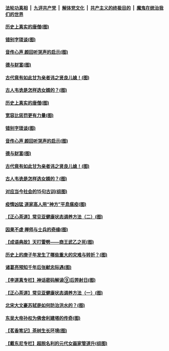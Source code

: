 ####  [法轮功真相](../../../../basic/blob/master/README.md?t=07021502) &nbsp;|&nbsp; [九评共产党](../../../../9ping.md/blob/master/README.md?t=07021502) &nbsp;|&nbsp; [解体党文化](../../../../jtdwh.md/blob/master/README.md?t=07021502)  &nbsp;|&nbsp; [共产主义的终极目的](../../../../gczydzjmd.md/blob/master/README.md?t=07021502) &nbsp;|&nbsp; [魔鬼在统治我们的世界](../../../../mgztzwmdsj.md/blob/master/README.md?t=07021502) 

#### [历史上真实的唐僧(图)](../pages/p7/938101.md?t=07021502) 

#### [错别字琐谈(图)](../pages/p7/938316.md?t=07021502) 

#### [音传心声 颜回听哭声的启示(图)](../pages/p7/938099.md?t=07021502) 

#### [德与财富(图)](../pages/p7/938218.md?t=07021502) 

#### [古代竟有如此甘为亲者讳之贤良儿媳！(图)](../pages/p7/938117.md?t=07021502) 

#### [古人韦诜是怎样选女婿的？(图)](../pages/p7/938100.md?t=07021502) 

#### [历史上真实的唐僧(图)](../pages/p7/938101.md?t=07021502) 

#### [宽容比惩罚更有力量(图)](../pages/p7/938280.md?t=07021502) 

#### [错别字琐谈(图)](../pages/p7/938316.md?t=07021502) 

#### [音传心声 颜回听哭声的启示(图)](../pages/p7/938099.md?t=07021502) 

#### [德与财富(图)](../pages/p7/938218.md?t=07021502) 

#### [古代竟有如此甘为亲者讳之贤良儿媳！(图)](../pages/p7/938117.md?t=07021502) 

#### [古人韦诜是怎样选女婿的？(图)](../pages/p7/938100.md?t=07021502) 

#### [对应当今社会的15句古训(组图)](../pages/p7/938097.md?t=07021502) 

#### [疫情凶猛 道家高人用“神方”平息瘟疫(图)](../pages/p7/938004.md?t=07021502) 

#### [【正心茶道】常见亚健康状态调养方法（二）(图)](../pages/p7/937559.md?t=07021502) 

#### [因果不虚 禅师与士兵的奇缘(图)](../pages/p7/938092.md?t=07021502) 

#### [【成语典故】天打雷劈——商王武乙之死(图)](../pages/p7/937782.md?t=07021502) 

#### [历史上的庚子年发生了哪些重大的灾难与转折？(图)](../pages/p7/937991.md?t=07021502) 

#### [诸葛亮预知千年后张献忠际遇(图)](../pages/p7/937564.md?t=07021502) 

#### [【李道真专栏】神话密码解读⑨后羿射日(图)](../pages/p7/937560.md?t=07021502) 

#### [【正心茶道】常见亚健康状态调养方法（一）(图)](../pages/p7/937556.md?t=07021502) 

#### [北宋大文豪苏轼是如何防治洪水的？(图)](../pages/p7/937874.md?t=07021502) 

#### [东吴大帝孙权为佛舍利建塔的传奇(图)](../pages/p7/937764.md?t=07021502) 

#### [【茗香笔记】茶树生长环境(图)](../pages/p7/937562.md?t=07021502) 

#### [【戴东尼专栏】超脱名利的元代女画家管道升(组图)](../pages/p7/935043.md?t=07021502) 

